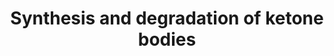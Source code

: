 ---
annotations:
- type: Pathway Ontology
  value: ketone bodies metabolic pathway
authors:
- N.Reyes
- MaintBot
- Thomas
- Ddigles
- Khanspers
- Eweitz
description: 'Ketone bodies are three water-soluble compounds that are produced as
  by-products when fatty acids are broken down for energy in the liver and kidney.
  They are used as a source of energy in the heart and brain. In the brain, they are
  a vital source of energy during fasting.  Source: [[wikipedia:Ketone_bodies|Wikipedia]]'
last-edited: 2021-05-16
organisms:
- Drosophila melanogaster
redirect_from:
- /index.php/Pathway:WP101
- /instance/WP101
schema-jsonld:
- '@context': https://schema.org/
  '@id': https://wikipathways.github.io/pathways/WP101.html
  '@type': Dataset
  creator:
    '@type': Organization
    name: WikiPathways
  description: 'Ketone bodies are three water-soluble compounds that are produced
    as by-products when fatty acids are broken down for energy in the liver and kidney.
    They are used as a source of energy in the heart and brain. In the brain, they
    are a vital source of energy during fasting.  Source: [[wikipedia:Ketone_bodies|Wikipedia]]'
  keywords:
  - CG10399
  - HMGCS2
  - CG1140
  - BDH
  - CG10932
  license: CC0
  name: Synthesis and degradation of ketone bodies
seo: CreativeWork
title: Synthesis and degradation of ketone bodies
wpid: WP101
---